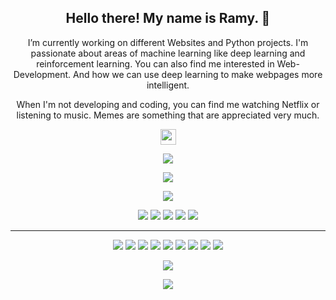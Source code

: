 <!--- <p align="center">
<img  width="800" height="400" src="gif">
--></p>
<h2 align="center">Hello there! My name is Ramy. 👋</h2>
<p align="center"> I’m currently working on different Websites and Python projects. I'm passionate about areas of machine learning like deep learning and reinforcement learning. You can also find me interested in Web-Development. And how we can use deep learning to make webpages more intelligent.
</p>

<p align="center">When I'm not developing and coding, you can find me watching Netflix or listening to music. Memes are something that are appreciated very much. </p>

<p align="center">

<a href="https://www.instagram.com/ramyonsn/">
<img src="https://img.shields.io/badge/instagram-%23E4405F.svg?&style=for-the-badge&logo=instagram&logoColor=white" height=25></a> 
</p>

<p align=center>

<img src="https://komarev.com/ghpvc/?username=Ramy-Zemo&color=green">

</p>

<p align=center>
  <a href="https://github.com/Ramy-Zemo?tab=repositories">
    <img src="https://badges.pufler.dev/repos/Ramy-Zemo?style=flat-square&color=black&logo=github">
  </a>
</p>
<p align="center">
<a href="https://github.com/Ramy-Zemo"><img src="https://img.shields.io/github/followers/Ramy-Zemo?style=social"></a>
</p>
<p align="center">
<img src="https://img.shields.io/badge/Machine Learning-green"> <img src="https://img.shields.io/badge/Deep Learning-red"> <img src="https://img.shields.io/badge/Computer Vision-magenta"> <img src="https://img.shields.io/badge/Natural Language Processing-yellow"> <img src="https://img.shields.io/badge/Reinforcement Learning-blue"> 
</p>
<hr>
<p align="center">
<img src="https://img.shields.io/badge/c++%20-%2300599C.svg?&style=for-the-badge&logo=c%2B%2B&ogoColor=white"/>
<img src="https://img.shields.io/badge/python%20-%2314354C.svg?&style=for-the-badge&logo=python&logoColor=white"/>
<img src="https://img.shields.io/badge/javascript%20-%23323330.svg?&style=for-the-badge&logo=javascript&logoColor=%23F7DF1E"/>
<img src="https://img.shields.io/badge/html5%20-%23E34F26.svg?&style=for-the-badge&logo=html5&logoColor=white"/>
<img src="https://img.shields.io/badge/css3%20-%231572B6.svg?&style=for-the-badge&logo=css3&logoColor=white"/>
<img src="https://img.shields.io/badge/git%20-%23F05033.svg?&style=for-the-badge&logo=git&logoColor=white"/>
<img src="https://img.shields.io/badge/github%20-%23121011.svg?&style=for-the-badge&logo=github&logoColor=white"/>
<img src="https://img.shields.io/badge/TensorFlow%20-%23FF6F00.svg?&style=for-the-badge&logo=TensorFlow&logoColor=white" />
<img src="https://img.shields.io/badge/Keras%20-%23D00000.svg?&style=for-the-badge&logo=Keras&logoColor=white"/> 
</p>

<p align=center>  
  <img align=center src="https://github-readme-stats.vercel.app/api?username=Ramy-Zemo&show_icons=true&theme=radical">
</p>

<p align=center>  
  <img align=center src="https://github-readme-stats.vercel.app/api/top-langs/?username=ramy-zemo&theme=radical">
</p>

